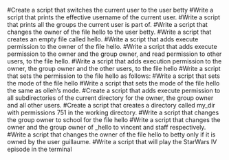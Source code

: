 #Create a script that switches the current user to the user betty
#Write a script that prints the effective username of the current user.
#Write a script that prints all the groups the current user is part of.
#Write a script that changes the owner of the file hello to the user betty.
#Write a script that creates an empty file called hello.
#Write a script that adds execute permission to the owner of the file hello.
#Write a script that adds execute permission to the owner and the group owner, and read permission to other users, to the file hello.
#Write a script that adds execution permission to the owner, the group owner and the other users, to the file hello
#Write a script that sets the permission to the file hello as follows:
#Write a script that sets the mode of the file hello
#Write a script that sets the mode of the file hello the same as olleh’s mode.
#Create a script that adds execute permission to all subdirectories of the current directory for the owner, the group owner and all other users.
#Create a script that creates a directory called my_dir with permissions 751 in the working directory.
#Write a script that changes the group owner to school for the file hello
#Write a script that changes the owner and the group owner of _hello to vincent and staff respectively.
#Write a script that changes the owner of the file hello to betty only if it is owned by the user guillaume.
#Write a script that will play the StarWars IV episode in the terminal

